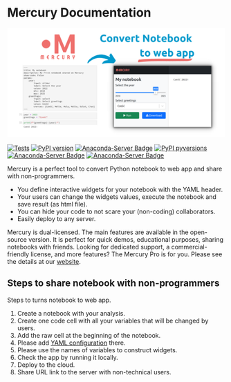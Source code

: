 <h1> Mercury Documentation </h1>

<p align="center">
  <img 
    alt="Mercury convert notebook to web app"
    src="https://raw.githubusercontent.com/mljar/visual-identity/main/mercury/mercury_convert_notebook_3.png" width="800px" />  
</p>

[![Tests](https://github.com/mljar/mercury/actions/workflows/run-tests.yml/badge.svg)](https://github.com/mljar/mercury/actions/workflows/run-tests.yml)
[![PyPI version](https://badge.fury.io/py/mljar-mercury.svg)](https://badge.fury.io/py/mljar-mercury)
[![Anaconda-Server Badge](https://anaconda.org/conda-forge/mljar-mercury/badges/installer/conda.svg)](https://conda.anaconda.org/conda-forge)
[![PyPI pyversions](https://img.shields.io/pypi/pyversions/mljar-mercury.svg)](https://pypi.python.org/pypi/mljar-mercury/)
[![Anaconda-Server Badge](https://anaconda.org/conda-forge/mljar-mercury/badges/platforms.svg)](https://anaconda.org/conda-forge/mljar-mercury)
[![Anaconda-Server Badge](https://anaconda.org/conda-forge/mljar-mercury/badges/license.svg)](https://anaconda.org/conda-forge/mljar-mercury)


Mercury is a perfect tool to convert Python notebook to web app and share with non-programmers. 

- You define interactive widgets for your notebook with the YAML header. 
- Your users can change the widgets values, execute the notebook and save result (as html file).
- You can hide your code to not scare your (non-coding) collaborators.
- Easily deploy to any server.

Mercury is dual-licensed. The main features are available in the open-source version. It is perfect for quick demos, educational purposes, sharing notebooks with friends. Looking for dedicated support, a commercial-friendly license, and more features? The Mercury Pro is for you. Please see the details at our [website](https://mljar.com/pricing).

## Steps to share notebook with non-programmers

Steps to turns notebook to web app.

1. Create a notebook with your analysis.
2. Create one code cell with all your variables that will be changed by users.
3. Add the raw cell at the beginning of the notebook. 
4. Please add [YAML configuration](/yaml-parameters) there.
5. Please use the names of variables to construct widgets.
6. Check the app by running it locally.
7. Deploy to the cloud.
8. Share URL link to the server with non-technical users.
